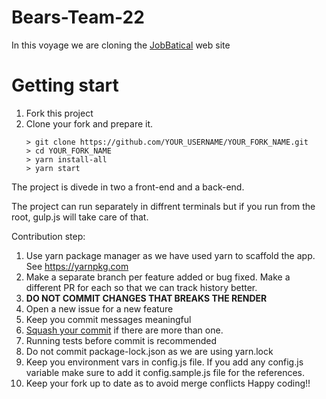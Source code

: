 # Bears-Team-22
In this voyage we are cloning the [JobBatical](https://jobbatical.com/) web site

# Getting start
1. Fork this project
2. Clone your fork and prepare it.
    ```
    > git clone https://github.com/YOUR_USERNAME/YOUR_FORK_NAME.git
    > cd YOUR_FORK_NAME
    > yarn install-all
    > yarn start
    ```
    
The project is divede in two a front-end and a back-end. 

The project can run separately in diffrent terminals but if you run from the root, gulp.js will take care of that.

Contribution step:

1. Use yarn package manager as we have used yarn to scaffold the app. See https://yarnpkg.com
2. Make a separate branch per feature added or bug fixed. Make a different PR for each so that we can track history better.
3. **DO NOT COMMIT CHANGES THAT BREAKS THE RENDER**
4. Open a new issue for a new feature
6. Keep you commit messages meaningful
7. [Squash your commit](https://forum.freecodecamp.org/t/how-to-squash-multiple-commits-into-one-with-git/13231) if there are more than one.
8. Running tests before commit is recommended
9. Do not commit package-lock.json as we are using yarn.lock
10. Keep you environment vars in config.js file. If you add any config.js variable make sure to add it config.sample.js file for the references.
11. Keep your fork up to date as to avoid merge conflicts
Happy coding!!
